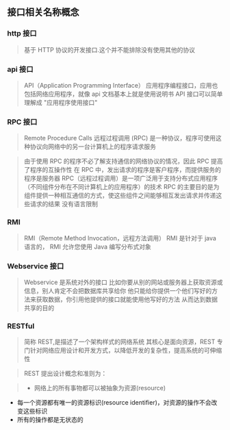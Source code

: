 ﻿## 接口相关名称概念

### http 接口

> 基于 HTTP 协议的开发接口.这个并不能排除没有使用其他的协议

### api 接口

> API（Application Programming Interface）
应用程序编程接口，应用也包括网络应用程序，就像 api 文档基本上就是使用说明书
API 接口可以简单理解成 "应用程序使用接口"

### RPC 接口

> Remote Procedure Calls 
远程过程调用 (RPC) 是一种协议，程序可使用这种协议向网络中的另一台计算机上的程序请求服务

> 由于使用 RPC 的程序不必了解支持通信的网络协议的情况，因此 RPC 提高了程序的互操作性
在 RPC 中，发出请求的程序是客户程序，而提供服务的程序是服务器
RPC（远程过程调用）是一项广泛用于支持分布式应用程序（不同组件分布在不同计算机上的应用程序）的技术
RPC 的主要目的是为组件提供一种相互通信的方式，使这些组件之间能够相互发出请求并传递这些请求的结果
没有语言限制

### RMI

> RMI（Remote Method Invocation，远程方法调用）
RMI 是针对于 java 语言的， RMI 允许您使用 Java 编写分布式对象

### Webservice 接口

> Webservice 是系统对外的接口
比如你要从别的网站或服务器上获取资源或信息，别人肯定不会把数据库共享给你
他只能给你提供一个他们写好的方法来获取数据，你引用他提供的接口就能使用他写好的方法
从而达到数据共享的目的

### RESTful

> 简称 REST,是描述了一个架构样式的网络系统
其核心是面向资源，REST 专门针对网络应用设计和开发方式，以降低开发的复杂性，提高系统的可伸缩性

> REST 提出设计概念和准则为：

> * 网络上的所有事物都可以被抽象为资源(resource)
* 每一个资源都有唯一的资源标识(resource identifier)，对资源的操作不会改变这些标识
* 所有的操作都是无状态的
